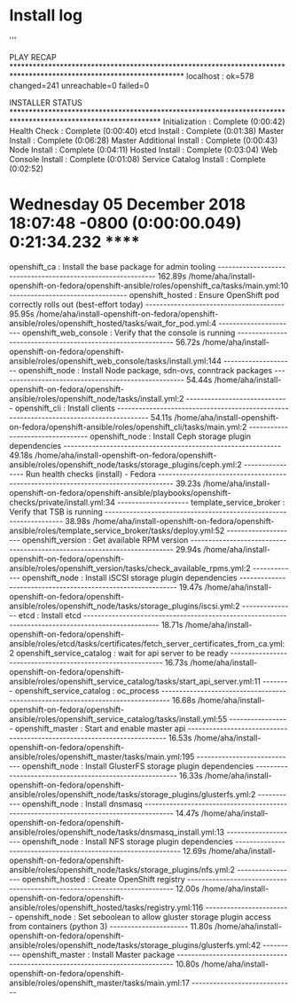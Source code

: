 # Install log

'''

PLAY RECAP ********************************************************************************************************************
localhost                  : ok=578  changed=241  unreachable=0    failed=0


INSTALLER STATUS **************************************************************************************************************
Initialization             : Complete (0:00:42)
Health Check               : Complete (0:00:40)
etcd Install               : Complete (0:01:38)
Master Install             : Complete (0:06:28)
Master Additional Install  : Complete (0:00:43)
Node Install               : Complete (0:04:11)
Hosted Install             : Complete (0:03:04)
Web Console Install        : Complete (0:01:08)
Service Catalog Install    : Complete (0:02:52)

Wednesday 05 December 2018  18:07:48 -0800 (0:00:00.049)       0:21:34.232 ****
===============================================================================
openshift_ca : Install the base package for admin tooling ------------------------------------------------------------ 162.89s
/home/aha/install-openshift-on-fedora/openshift-ansible/roles/openshift_ca/tasks/main.yml:10 ---------------------------------
openshift_hosted : Ensure OpenShift pod correctly rolls out (best-effort today) --------------------------------------- 95.95s
/home/aha/install-openshift-on-fedora/openshift-ansible/roles/openshift_hosted/tasks/wait_for_pod.yml:4 ----------------------
openshift_web_console : Verify that the console is running ------------------------------------------------------------ 56.72s
/home/aha/install-openshift-on-fedora/openshift-ansible/roles/openshift_web_console/tasks/install.yml:144 --------------------
openshift_node : Install Node package, sdn-ovs, conntrack packages ---------------------------------------------------- 54.44s
/home/aha/install-openshift-on-fedora/openshift-ansible/roles/openshift_node/tasks/install.yml:2 -----------------------------
openshift_cli : Install clients --------------------------------------------------------------------------------------- 54.11s
/home/aha/install-openshift-on-fedora/openshift-ansible/roles/openshift_cli/tasks/main.yml:2 ---------------------------------
openshift_node : Install Ceph storage plugin dependencies ------------------------------------------------------------- 49.18s
/home/aha/install-openshift-on-fedora/openshift-ansible/roles/openshift_node/tasks/storage_plugins/ceph.yml:2 ----------------
Run health checks (install) - Fedora ---------------------------------------------------------------------------------- 39.23s
/home/aha/install-openshift-on-fedora/openshift-ansible/playbooks/openshift-checks/private/install.yml:34 --------------------
template_service_broker : Verify that TSB is running ------------------------------------------------------------------ 38.98s
/home/aha/install-openshift-on-fedora/openshift-ansible/roles/template_service_broker/tasks/deploy.yml:52 --------------------
openshift_version : Get available RPM version ------------------------------------------------------------------------- 29.94s
/home/aha/install-openshift-on-fedora/openshift-ansible/roles/openshift_version/tasks/check_available_rpms.yml:2 -------------
openshift_node : Install iSCSI storage plugin dependencies ------------------------------------------------------------ 19.47s
/home/aha/install-openshift-on-fedora/openshift-ansible/roles/openshift_node/tasks/storage_plugins/iscsi.yml:2 ---------------
etcd : Install etcd --------------------------------------------------------------------------------------------------- 18.71s
/home/aha/install-openshift-on-fedora/openshift-ansible/roles/etcd/tasks/certificates/fetch_server_certificates_from_ca.yml:2
openshift_service_catalog : wait for api server to be ready ----------------------------------------------------------- 16.73s
/home/aha/install-openshift-on-fedora/openshift-ansible/roles/openshift_service_catalog/tasks/start_api_server.yml:11 --------
openshift_service_catalog : oc_process -------------------------------------------------------------------------------- 16.68s
/home/aha/install-openshift-on-fedora/openshift-ansible/roles/openshift_service_catalog/tasks/install.yml:55 -----------------
openshift_master : Start and enable master api ------------------------------------------------------------------------ 16.53s
/home/aha/install-openshift-on-fedora/openshift-ansible/roles/openshift_master/tasks/main.yml:195 ----------------------------
openshift_node : Install GlusterFS storage plugin dependencies -------------------------------------------------------- 16.33s
/home/aha/install-openshift-on-fedora/openshift-ansible/roles/openshift_node/tasks/storage_plugins/glusterfs.yml:2 -----------
openshift_node : Install dnsmasq -------------------------------------------------------------------------------------- 14.47s
/home/aha/install-openshift-on-fedora/openshift-ansible/roles/openshift_node/tasks/dnsmasq_install.yml:13 --------------------
openshift_node : Install NFS storage plugin dependencies -------------------------------------------------------------- 12.69s
/home/aha/install-openshift-on-fedora/openshift-ansible/roles/openshift_node/tasks/storage_plugins/nfs.yml:2 -----------------
openshift_hosted : Create OpenShift registry -------------------------------------------------------------------------- 12.00s
/home/aha/install-openshift-on-fedora/openshift-ansible/roles/openshift_hosted/tasks/registry.yml:116 ------------------------
openshift_node : Set seboolean to allow gluster storage plugin access from containers (python 3) ---------------------- 11.80s
/home/aha/install-openshift-on-fedora/openshift-ansible/roles/openshift_node/tasks/storage_plugins/glusterfs.yml:42 ----------
openshift_master : Install Master package ----------------------------------------------------------------------------- 10.80s
/home/aha/install-openshift-on-fedora/openshift-ansible/roles/openshift_master/tasks/main.yml:17 -----------------------------


```
